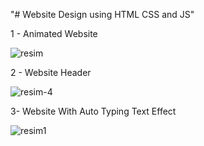 "# Website Design using HTML CSS and JS"

1 - Animated Website

![resim](https://user-images.githubusercontent.com/75810064/202848729-552a2216-e62c-445e-b36d-9a06495a9fdb.png)

2 - Website Header

![resim-4](https://user-images.githubusercontent.com/75810064/202853534-9d5ad517-2197-40aa-9c95-e192406e7d83.png)

3- Website With Auto Typing Text Effect

![resim1](https://user-images.githubusercontent.com/75810064/202862523-ed502863-4be2-49cb-b3ac-93b2a866e2ae.png)
